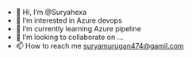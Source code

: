 - 👋 Hi, I’m @Suryahexa
- 👀 I’m interested in Azure devops
- 🌱 I’m currently learning Azure pipeline
- 💞️ I’m looking to collaborate on ...
- 📫 How to reach me suryamurugan474@gamil.com

<!---
Suryahexa/Suryahexa is a ✨ special ✨ repository because its `README.md` (this file) appears on your GitHub profile.
You can click the Preview link to take a look at your changes.
--->
